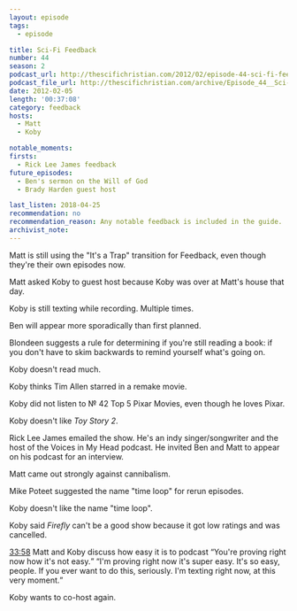 ```yaml
---
layout: episode
tags:
  - episode

title: Sci-Fi Feedback
number: 44
season: 2
podcast_url: http://thescifichristian.com/2012/02/episode-44-sci-fi-feedback/
podcast_file_url: http://thescifichristian.com/archive/Episode_44__Sci-Fi_Feedback.mp3
date: 2012-02-05
length: '00:37:08'
category: feedback
hosts:
  - Matt
  - Koby

notable_moments:
firsts: 
  - Rick Lee James feedback
future_episodes: 
  - Ben's sermon on the Will of God
  - Brady Harden guest host

last_listen: 2018-04-25
recommendation: no
recommendation_reason: Any notable feedback is included in the guide.
archivist_note: 
---
```

Matt is still using the "It's a Trap" transition for Feedback, even though they're their own episodes now.

Matt asked Koby to guest host because Koby was over at Matt's house that day.

Koby is still texting while recording. Multiple times.

Ben will appear more sporadically than first planned.

Blondeen suggests a rule for determining if you're still reading a book: if you don't have to skim backwards to remind yourself what's going on.

Koby doesn't read much.

Koby thinks Tim Allen starred in a <i class="work-title"></i> remake movie.

Koby did not listen to № 42 Top 5 Pixar Movies, even though he loves Pixar.

Koby doesn't like <i class="work-title">Toy Story 2</i>.

Rick Lee James emailed the show. He's an indy singer/songwriter and the host of the Voices in My Head podcast. He invited Ben and Matt to appear on his podcast for an interview. 

Matt came out strongly against cannibalism.

Mike Poteet suggested the name "time loop" for rerun episodes.

Koby doesn't like the name "time loop".

Koby said <i class="work-title">Firefly</i> can't be a good show because it got low ratings and was cancelled.

<div class="quote">
  <a class="timestamp tag is-medium is-rounded is-primary" href="http://thescifichristian.com/2012/02/episode-44-sci-fi-feedback/#t=33:58">33:58</a>
  <span class="quote-context is-size-6">Matt and Koby discuss how easy it is to podcast</span>
  <q class="matt">You're proving right now how it's not easy.</q>
  <q class="koby">I'm proving right now it's super easy. It's so easy, people. If you ever want to do this, seriously. I'm texting right now, at this very moment.</q>
</div>

Koby wants to co-host again.